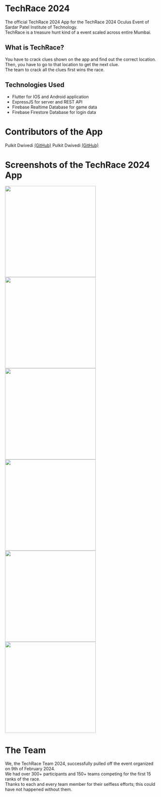 # TechRace 2024
The official TechRace 2024 App for the TechRace 2024 Oculus Event of Sardar Patel Institute of Technology.<br>
TechRace is a treasure hunt kind of a event scaled across entire Mumbai.<br>
  
  ## What is TechRace?<br>
You have to crack clues shown on the app and find out the correct location.<br>
Then, you have to go to that location to get the next clue.<br>
The team to crack all the clues first wins the race.


## Technologies Used
  - Flutter for IOS and Android application
  - ExpressJS for server and REST API
  - Firebase Realtime Database for game data
  - Firebase Firestore Database for login data

# Contributors of the App
Pulkit Dwivedi <a href="https://github.com/pulkit4603">(GitHub)</a>
Pulkit Dwivedi <a href="https://github.com/pulkit_gpt">(GitHub)</a>

# Screenshots of the TechRace 2024 App
<img src="https://github.com/user-attachments/assets/77cf6857-2025-4ae4-a832-d48e01f2f4a5" width="300"/>
<img src="https://github.com/user-attachments/assets/28c89ea8-5aa0-48b6-8551-41228bc90592" width="300"/>
<img src="https://github.com/user-attachments/assets/120097d2-58ce-43f8-bc96-0c42f5bbb48d" width="300"/>
<img src="https://github.com/user-attachments/assets/a3ef36eb-5419-404e-8397-cb1366a1b369" width="300"/>
<img src="https://github.com/user-attachments/assets/2d1f179c-5124-47a2-9abb-c60ad1d4a01e" width="300"/>
<img src="https://github.com/user-attachments/assets/d012652c-5e13-4b26-b2c0-e4d42585d9cd" width="300"/>


# The Team

We, the TechRace Team 2024, successfully pulled off the event organized on 9th of February 2024.
<br>
We had over 300+ participants and 150+ teams competing for the first 15 ranks of the race.
<br>
Thanks to each and every team member for their selfless efforts; this could have not happened without them.
